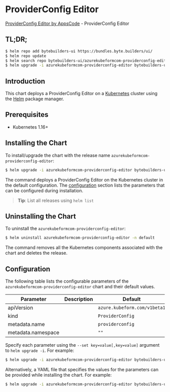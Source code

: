 # ProviderConfig Editor

[ProviderConfig Editor by AppsCode](https://byte.builders) - ProviderConfig Editor

## TL;DR;

```bash
$ helm repo add bytebuilders-ui https://bundles.byte.builders/ui/
$ helm repo update
$ helm search repo bytebuilders-ui/azurekubeformcom-providerconfig-editor --version=v0.4.16
$ helm upgrade -i azurekubeformcom-providerconfig-editor bytebuilders-ui/azurekubeformcom-providerconfig-editor -n default --create-namespace --version=v0.4.16
```

## Introduction

This chart deploys a ProviderConfig Editor on a [Kubernetes](http://kubernetes.io) cluster using the [Helm](https://helm.sh) package manager.

## Prerequisites

- Kubernetes 1.16+

## Installing the Chart

To install/upgrade the chart with the release name `azurekubeformcom-providerconfig-editor`:

```bash
$ helm upgrade -i azurekubeformcom-providerconfig-editor bytebuilders-ui/azurekubeformcom-providerconfig-editor -n default --create-namespace --version=v0.4.16
```

The command deploys a ProviderConfig Editor on the Kubernetes cluster in the default configuration. The [configuration](#configuration) section lists the parameters that can be configured during installation.

> **Tip**: List all releases using `helm list`

## Uninstalling the Chart

To uninstall the `azurekubeformcom-providerconfig-editor`:

```bash
$ helm uninstall azurekubeformcom-providerconfig-editor -n default
```

The command removes all the Kubernetes components associated with the chart and deletes the release.

## Configuration

The following table lists the configurable parameters of the `azurekubeformcom-providerconfig-editor` chart and their default values.

|     Parameter      | Description |                 Default                 |
|--------------------|-------------|-----------------------------------------|
| apiVersion         |             | <code>azure.kubeform.com/v1beta1</code> |
| kind               |             | <code>ProviderConfig</code>             |
| metadata.name      |             | <code>providerconfig</code>             |
| metadata.namespace |             | <code>""</code>                         |


Specify each parameter using the `--set key=value[,key=value]` argument to `helm upgrade -i`. For example:

```bash
$ helm upgrade -i azurekubeformcom-providerconfig-editor bytebuilders-ui/azurekubeformcom-providerconfig-editor -n default --create-namespace --version=v0.4.16 --set apiVersion=azure.kubeform.com/v1beta1
```

Alternatively, a YAML file that specifies the values for the parameters can be provided while
installing the chart. For example:

```bash
$ helm upgrade -i azurekubeformcom-providerconfig-editor bytebuilders-ui/azurekubeformcom-providerconfig-editor -n default --create-namespace --version=v0.4.16 --values values.yaml
```
